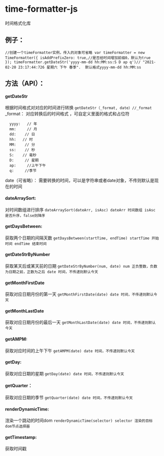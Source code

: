 # time-formatter-js
时间格式化库

## 例子：
`
//创建一个timeFormatter实例，传入的对象可省略
 var timeFormatter = new TimeFormatter({
 isAddPrefixZero: true,//是否给时间增加前缀0，默认为true
 });
 timeFormatter.getDateStr('yyyy-mm-dd hh:MM:ss:S D ap q')// "2021-02-20 23:17:44:726 星期六 下午 春季".  默认格式yyyy-mm-dd hh:MM:ss
`

## 方法（API）：
#### getDateStr 
根据时间格式对对应的时间进行转换
 `
getDateStr（_format, date）//_format
 `
 _format：
 对应转换后的时间格式 ，可自定义里面的格式和占位符
 
      yyyy:   // 年
      mm:     // 月
      dd:    // 日
      hh:   // 时
      MM:    // 分
      ss:    // 秒
      S:    // 毫秒
      D:     // 星期
      ap:     //上午下午
      q:     //季节
  
 date（可省略）：
 需要转换的时间，可以是字符串或者date对象，不传则默认是现在的时间
#### dateArraySort:
对时间数组进行排序
`
dateArraySort(dateArr, isAsc)
dateArr 时间数组
isAsc 是否升序，false则降序
`
#### getDaysBetween:
 获取两个日期的间隔天数
 `
 getDaysBetween(startTime, endTime)
 startTime 开始时间
 endTime 结束时间
 `
#### getDateStrByNumber
获取某天后或某天前的日期
`
getDateStrByNumber(num, date)
num 正负整数，负数为日期之前，正数为之后
date 时间，不传递则默认今天
`
#### getMonthFirstDate 
获取对应日期月份的第一天
`
getMonthFirstDate(date)
date 时间，不传递则默认今天
`
#### getMonthLastDate
获取对应日期月份的最后一天
`
getMonthLastDate(date)
date 时间，不传递则默认今天
`
#### getAMPM:
获取对应时间的上午下午
`
getAMPM(date)
date 时间，不传递则默认今天
`
#### getDay: 
获取对应日期的星期
`
getDay(date)
date 时间，不传递则默认今天
`
#### getQuarter：
获取对应日期的季节
`
getQuarter(date)
date 时间，不传递则默认今天
`
#### renderDynamicTime:
渲染一个跳动的时间dom
`
renderDynamicTime(selector)
selector 渲染的目标dom节点选择器
`
#### getTimestamp: 
获取时间戳
